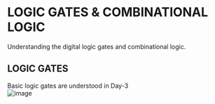 # LOGIC GATES & COMBINATIONAL LOGIC
   Understanding the digital logic gates and combinational logic.
## LOGIC GATES 
   Basic logic gates are understood in Day-3  
   ![image]()
